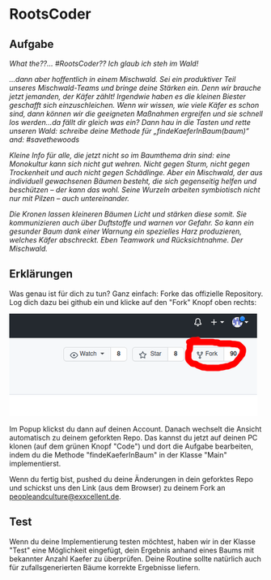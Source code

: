 # RootsCoder

## Aufgabe

_What the??… #RootsCoder?? Ich glaub ich steh im Wald!_

_…dann aber hoffentlich in einem Mischwald. Sei ein produktiver Teil unseres Mischwald-Teams und bringe deine Stärken ein. Denn wir brauche jetzt jemanden, der Käfer zählt! Irgendwie haben es die kleinen Biester geschafft sich einzuschleichen. Wenn wir wissen, wie viele Käfer es schon sind, dann können wir die geeigneten Maßnahmen ergreifen und sie schnell los werden…da fällt dir gleich was ein? Dann hau in die Tasten und rette unseren Wald: schreibe deine Methode für „findeKaeferInBaum(baum)“ and: #savethewoods_

_Kleine Info für alle, die jetzt nicht so im Baumthema drin sind: eine Monokultur kann sich nicht gut wehren. Nicht gegen Sturm, nicht gegen Trockenheit und auch nicht gegen Schädlinge. Aber ein Mischwald, der aus individuell gewachsenen Bäumen besteht, die sich gegenseitig helfen und beschützen – der kann das wohl. Seine Wurzeln arbeiten symbiotisch nicht nur mit Pilzen – auch untereinander._

_Die Kronen lassen kleineren Bäumen Licht und stärken diese somit. Sie kommunizieren auch über Duftstoffe und warnen vor Gefahr. So kann ein gesunder Baum dank einer Warnung ein spezielles Harz produzieren, welches Käfer abschreckt. Eben Teamwork und Rücksichtnahme. Der Mischwald._

## Erklärungen

Was genau ist für dich zu tun? Ganz einfach: Forke das offizielle Repository. Log dich dazu bei github ein und klicke auf den "Fork" Knopf oben rechts:


![image](files/Fork.png) 

Im Popup klickst du dann auf deinen Account. Danach wechselt die Ansicht automatisch zu deinem geforkten Repo. Das kannst du jetzt auf deinen PC klonen (auf dem grünen Knopf "Code") und dort die Aufgabe bearbeiten, indem du die Methode "findeKaeferInBaum" in der Klasse "Main" implementierst.

Wenn du fertig bist, pushed du deine Änderungen in dein geforktes Repo und schickst uns den Link (aus dem Browser) zu deinem Fork an [peopleandculture@exxcellent.de](mailto:peopleandculture@exxcellent.de).

## Test

Wenn du deine Implementierung testen möchtest, haben wir in der Klasse "Test" eine Möglichkeit eingefügt, dein Ergebnis anhand eines Baums mit bekannter Anzahl Kaefer zu überprüfen. Deine Routine sollte natürlich auch für zufallsgenerierten Bäume korrekte Ergebnisse liefern.
